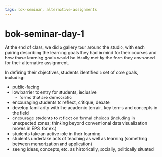 ```yaml
---
tags: bok-seminar, alternative-assignments
---
```


# bok-seminar-day-1




At the end of class, we did a gallery tour around the studio, with each pairing describing the learning goals they had in mind for their courses and how those learning goals would be ideally met by the form they envisoned for their alternative assignment.

In defining their objectives, students identified a set of core goals, including:
- public-facing
- low barrier to entry for students, inclusive
    - forms that are democratic
- encouraging students to reflect, critique, debate
- develop familiarity with the academic terrain, key terms and concepts in the field
- encourage students to reflect on formal choices (including in unexpected zones; thinking beyond conventional data visualization moves in EPS, for ex.)
- students take an active role in their learning
- students undertake acts of teaching as well as learning (something between memorization and application)
- seeing ideas, concepts, etc. as historically, socially, politically situated



